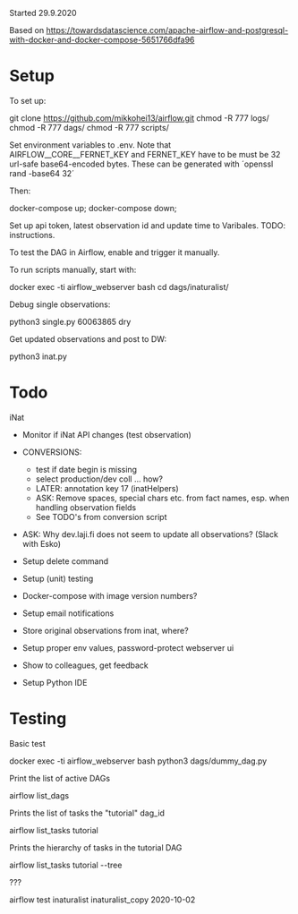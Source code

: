 

Started 29.9.2020

Based on https://towardsdatascience.com/apache-airflow-and-postgresql-with-docker-and-docker-compose-5651766dfa96

# Setup

To set up:

  git clone https://github.com/mikkohei13/airflow.git
  chmod -R 777 logs/
  chmod -R 777 dags/
  chmod -R 777 scripts/

Set environment variables to .env.
Note that AIRFLOW__CORE__FERNET_KEY and FERNET_KEY have to be must be 32 url-safe base64-encoded bytes. These can be generated with ´openssl rand -base64 32´ 

Then:

  docker-compose up; docker-compose down;

Set up api token, latest observation id and update time to Varibales. TODO: instructions.

To test the DAG in Airflow, enable and trigger it manually. 

To run scripts manually, start with:

  docker exec -ti airflow_webserver bash
  cd dags/inaturalist/

Debug single observations:

  python3 single.py 60063865 dry 

Get updated observations and post to DW:

  python3 inat.py


# Todo

iNat
- Monitor if iNat API changes (test observation)
- CONVERSIONS:
  - test if date begin is missing
  - select production/dev coll ... how?
  - LATER: annotation key 17 (inatHelpers)
  - ASK: Remove spaces, special chars etc. from fact names, esp. when handling observation fields
  - See TODO's from conversion script
- ASK: Why dev.laji.fi does not seem to update all observations? (Slack with Esko)
- Setup delete command
- Setup (unit) testing
- Docker-compose with image version numbers?
- Setup email notifications
- Store original observations from inat, where?
- Setup proper env values, password-protect webserver ui
- Show to colleagues, get feedback

- Setup Python IDE


# Testing

Basic test

  docker exec -ti airflow_webserver bash
  python3 dags/dummy_dag.py

Print the list of active DAGs

  airflow list_dags

Prints the list of tasks the "tutorial" dag_id

  airflow list_tasks tutorial

Prints the hierarchy of tasks in the tutorial DAG

  airflow list_tasks tutorial --tree

???

  airflow test inaturalist inaturalist_copy 2020-10-02

